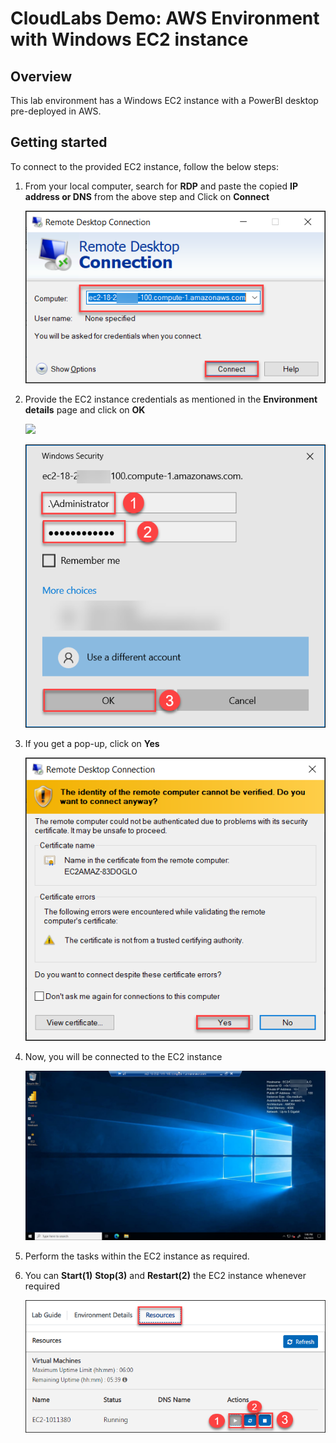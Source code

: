 # CloudLabs Demo: AWS Environment with Windows EC2 instance

## Overview
This lab environment has a Windows EC2 instance with a PowerBI desktop pre-deployed in AWS.

## Getting started

To connect to the provided EC2 instance, follow the below steps:

1. From your local computer, search for **RDP** and paste the copied **IP address or DNS** from the above step and Click on **Connect**

    ![](images/RDP.png)

2. Provide the EC2 instance credentials as mentioned in the **Environment details** page and click on **OK**

    ![](images/vmcreds.png)

    ![](images/vm-credsconsole.png)

3. If you get a pop-up, click on **Yes**

    ![](images/popup.png)

4. Now, you will be connected to the EC2 instance

   ![](images/ec2-ui.png)

5. Perform the tasks within the EC2 instance as required.

6. You can **Start(1)** **Stop(3)** and **Restart(2)** the EC2 instance whenever required

   ![](images/resourcestab.png)

